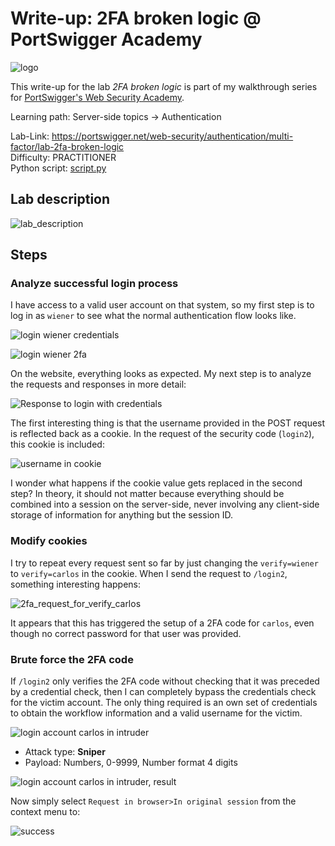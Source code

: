 # Write-up: 2FA broken logic @ PortSwigger Academy

![logo](img/logo.png)

This write-up for the lab *2FA broken logic* is part of my walkthrough series for [PortSwigger's Web Security Academy](https://portswigger.net/web-security).

Learning path: Server-side topics → Authentication

Lab-Link: <https://portswigger.net/web-security/authentication/multi-factor/lab-2fa-broken-logic>  
Difficulty: PRACTITIONER  
Python script: [script.py](script.py)  

## Lab description

![lab_description](img/lab_description.png)

## Steps

### Analyze successful login process

I have access to a valid user account on that system, so my first step is to log in as `wiener` to see what the normal authentication flow looks like.

![login wiener credentials](img/login_wiener_credentials.png)

![login wiener 2fa](img/login_wiener_2fa.png)

On the website, everything looks as expected. My next step is to analyze the requests and responses in more detail:

![Response to login with credentials](img/login_response.png)

The first interesting thing is that the username provided in the POST request is reflected back as a cookie. In the request of the security code (`login2`), this cookie is included:

![username in cookie](img/username_in_cookie.png)

I wonder what happens if the cookie value gets replaced in the second step? In theory, it should not matter because everything should be combined into a session on the server-side, never involving any client-side storage of information for anything but the session ID.

### Modify cookies

I try to repeat every request sent so far by just changing the `verify=wiener` to `verify=carlos` in the cookie. When I send the request to `/login2`, something interesting happens:

![2fa_request_for_verify_carlos](img/2fa_request_for_verify_carlos.png)

It appears that this has triggered the setup of a 2FA code for `carlos`, even though no correct password for that user was provided.

### Brute force the 2FA code

If `/login2` only verifies the 2FA code without checking that it was preceded by a credential check, then I can completely bypass the credentials check for the victim account. The only thing required is an own set of credentials to obtain the workflow information and a valid username for the victim.

![login account carlos in intruder](img/fake_login_carlos.png)

- Attack type: **Sniper**
- Payload: Numbers, 0-9999, Number format 4 digits

![login account carlos in intruder, result](img/brute_forced_second_factor.png)

Now simply select `Request in browser>In original session` from the context menu to:

![success](img/success.png)
